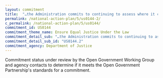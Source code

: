 ```yaml
---
layout: commitment
title:  "…the Administration commits to continuing to assess where it can improve conditions of confinement and reduce unjustly long or severe sentences."
permalink: /national-action-plan/5/us0144-2/
c_permalink: /national-action-plan/5/us0144/
commitment_id: US0144
commitment_theme_name: Ensure Equal Justice Under the Law
commitment_detail_sub: "…the Administration commits to continuing to assess where it can improve conditions of confinement and reduce unjustly long or severe sentences."
commitment_detail_sub_id: "US0144.2"
commitment_agency: Department of Justice
---
```


Commitment status under review by the Open Government Working Group and agency contacts to determine if it meets the Open Government Partnership's standards for a commitment.